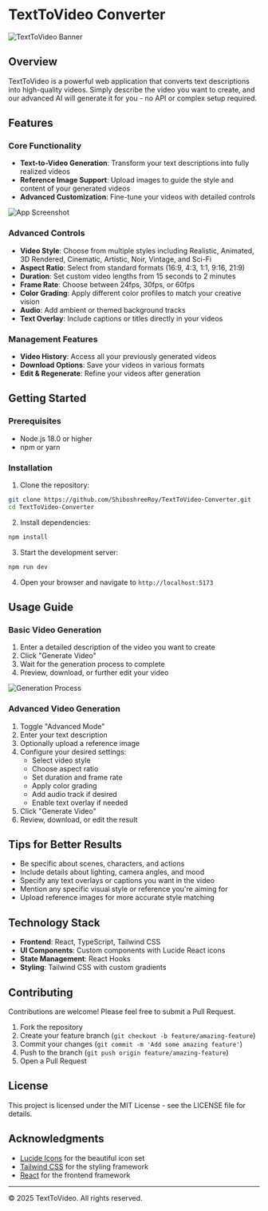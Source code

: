# TextToVideo Converter

![TextToVideo Banner](https://images.unsplash.com/photo-1626379953822-baec19c3accd?ixlib=rb-4.0.3&ixid=M3wxMjA3fDB8MHxwaG90by1wYWdlfHx8fGVufDB8fHx8fA%3D%3D&auto=format&fit=crop&w=1200&h=400&q=80)

## Overview

TextToVideo is a powerful web application that converts text descriptions into high-quality videos. Simply describe the video you want to create, and our advanced AI will generate it for you - no API or complex setup required.

## Features

### Core Functionality
- **Text-to-Video Generation**: Transform your text descriptions into fully realized videos
- **Reference Image Support**: Upload images to guide the style and content of your generated videos
- **Advanced Customization**: Fine-tune your videos with detailed controls

![App Screenshot](https://images.unsplash.com/photo-1626379953822-baec19c3accd?ixlib=rb-4.0.3&ixid=M3wxMjA3fDB8MHxwaG90by1wYWdlfHx8fGVufDB8fHx8fA%3D%3D&auto=format&fit=crop&w=800&h=450&q=80)

### Advanced Controls
- **Video Style**: Choose from multiple styles including Realistic, Animated, 3D Rendered, Cinematic, Artistic, Noir, Vintage, and Sci-Fi
- **Aspect Ratio**: Select from standard formats (16:9, 4:3, 1:1, 9:16, 21:9)
- **Duration**: Set custom video lengths from 15 seconds to 2 minutes
- **Frame Rate**: Choose between 24fps, 30fps, or 60fps
- **Color Grading**: Apply different color profiles to match your creative vision
- **Audio**: Add ambient or themed background tracks
- **Text Overlay**: Include captions or titles directly in your videos

### Management Features
- **Video History**: Access all your previously generated videos
- **Download Options**: Save your videos in various formats
- **Edit & Regenerate**: Refine your videos after generation

## Getting Started

### Prerequisites
- Node.js 18.0 or higher
- npm or yarn

### Installation

1. Clone the repository:
```bash
git clone https://github.com/ShiboshreeRoy/TextToVideo-Converter.git
cd TextToVideo-Converter
```

2. Install dependencies:
```bash
npm install
```

3. Start the development server:
```bash
npm run dev
```

4. Open your browser and navigate to `http://localhost:5173`

## Usage Guide

### Basic Video Generation

1. Enter a detailed description of the video you want to create
2. Click "Generate Video"
3. Wait for the generation process to complete
4. Preview, download, or further edit your video

![Generation Process](https://images.unsplash.com/photo-1535016120720-40c646be5580?ixlib=rb-4.0.3&ixid=M3wxMjA3fDB8MHxwaG90by1wYWdlfHx8fGVufDB8fHx8fA%3D%3D&auto=format&fit=crop&w=800&h=450&q=80)

### Advanced Video Generation

1. Toggle "Advanced Mode"
2. Enter your text description
3. Optionally upload a reference image
4. Configure your desired settings:
   - Select video style
   - Choose aspect ratio
   - Set duration and frame rate
   - Apply color grading
   - Add audio track if desired
   - Enable text overlay if needed
5. Click "Generate Video"
6. Review, download, or edit the result

## Tips for Better Results

- Be specific about scenes, characters, and actions
- Include details about lighting, camera angles, and mood
- Specify any text overlays or captions you want in the video
- Mention any specific visual style or reference you're aiming for
- Upload reference images for more accurate style matching

## Technology Stack

- **Frontend**: React, TypeScript, Tailwind CSS
- **UI Components**: Custom components with Lucide React icons
- **State Management**: React Hooks
- **Styling**: Tailwind CSS with custom gradients

## Contributing

Contributions are welcome! Please feel free to submit a Pull Request.

1. Fork the repository
2. Create your feature branch (`git checkout -b feature/amazing-feature`)
3. Commit your changes (`git commit -m 'Add some amazing feature'`)
4. Push to the branch (`git push origin feature/amazing-feature`)
5. Open a Pull Request

## License

This project is licensed under the MIT License - see the LICENSE file for details.

## Acknowledgments

- [Lucide Icons](https://lucide.dev/) for the beautiful icon set
- [Tailwind CSS](https://tailwindcss.com/) for the styling framework
- [React](https://reactjs.org/) for the frontend framework

---

© 2025 TextToVideo. All rights reserved.